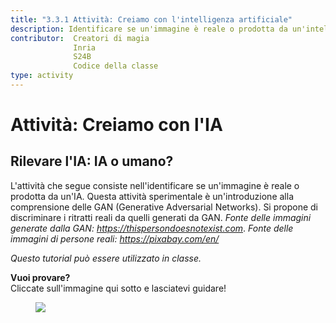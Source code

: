 ```yaml
---
title: "3.3.1 Attività: Creiamo con l'intelligenza artificiale"
description: Identificare se un'immagine è reale o prodotta da un'intelligenza artificiale
contributor:  Creatori di magia
              Inria
              S24B
              Codice della classe  
type: activity
---
```

# Attività: Creiamo con l'IA
## Rilevare l'IA: IA o umano?

L'attività che segue consiste nell'identificare se un'immagine è reale o prodotta da un'IA. Questa attività sperimentale è un'introduzione alla comprensione delle GAN (Generative Adversarial Networks). Si propone di discriminare i ritratti reali da quelli generati da GAN.
*Fonte delle immagini generate dalla GAN: https://thispersondoesnotexist.com*.
*Fonte delle immagini di persone reali: https://pixabay.com/en/*

_Questo tutorial può essere utilizzato in classe._

**Vuoi provare?**  
Cliccate sull'immagine qui sotto e lasciatevi guidare!

<a href="https://pixees.fr/classcodeiai/app/tuto3-ai4t/?lang=it" target="_blank"><figure>
  <img src="Images/IA-M.3.3.1.png"/>
</figure></a>
